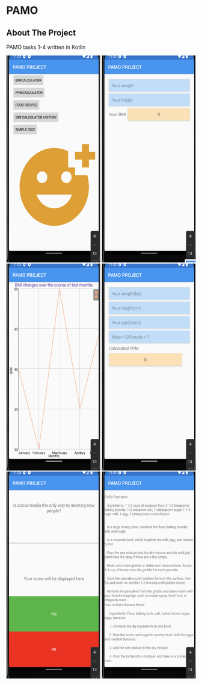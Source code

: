 # PAMO

<!-- ABOUT THE PROJECT -->
## About The Project

PAMO tasks 1-4 written in Kotlin

<img src="https://github.com/lukaszcettler/PAMO/blob/master/Images/Main.png" alt="alt text" width="250" height="550">
<img src="https://github.com/lukaszcettler/PAMO/blob/master/Images/BMI.png" alt="alt text" width="250" height="550">
<img src="https://github.com/lukaszcettler/PAMO/blob/master/Images/BMIchart.png" alt="alt text" width="250" height="550">
<img src="https://github.com/lukaszcettler/PAMO/blob/master/Images/PPM.png" alt="alt text" width="250" height="550">
<img src="https://github.com/lukaszcettler/PAMO/blob/master/Images/Quiz.png" alt="alt text" width="250" height="550">
<img src="https://github.com/lukaszcettler/PAMO/blob/master/Images/Recipes.png" alt="alt text" width="250" height="550">
